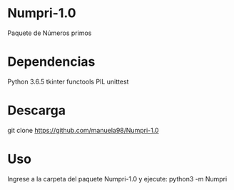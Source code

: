 # Numpri-1.0
Paquete de Números primos


# Dependencias
Python 3.6.5
tkinter
functools
PIL
unittest

# Descarga
git clone https://github.com/manuela98/Numpri-1.0

# Uso
Ingrese a la carpeta del paquete Numpri-1.0 y ejecute:
python3 -m Numpri


